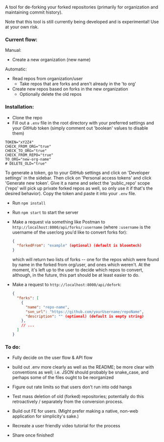 A tool for de-forking your forked repositories (primarily for organization and maintaining commit history).

Note that this tool is still currently being developed and is experimental! Use at your own risk.

### Current flow:

Manual:

- Create a new organization (new name)

Automatic:

- Read repos from organization/user
  - Take repos that are forks and aren't already in the 'to org'
- Create new repos based on forks in the new organization
  - Optionally delete the old repos

### Installation:

- Clone the repo
- Fill out a `.env` file in the root directory with your preferred settings and your GitHub token (simply comment out 'boolean' values to disable them)

```.env
TOKEN="xY2Z4"
CHECK_FROM_ORG="true"
CHECK_TO_ORG="true"
CHECK_FROM_REPO="true"
TO_ORG="new-org-name"
# DELETE_OLD="true"
```

To generate a token, go to your GitHub settings and click on 'Developer settings' in the sidebar. Then click on 'Personal access tokens' and click 'Generate new token'. Give it a name and select the 'public_repo' scope ('repo' will pick up private forked repos as well, so only use it if that's the desired behavior). Copy the token and paste it into your `.env` file.

- Run `npm install`
- Run `npm start` to start the server
- Make a request via something like Postman to `http://localhost:8000/api/forks/:username` (where `:username` is the username of the user/org you'd like to convert forks for):

  ```json
  {
    "forkedFrom": "example" (optional) (default is bloomtech)
  }
  ```

  which will return two lists of forks -- one for the repos which were found by name in the forked from org/user, and ones which weren't. At the moment, it's left up to the user to decide which repos to convert, although, in the future, this part should be at least easier to do.

- Make a request to `http://localhost:8000/api/defork`:
  ```json
  {
    "forks": [
      {
        "name": "repo-name",
        "svn_url": "https://github.com/yourUsername/repoName",
        "description": "" (optional) (default is empty string)
      },
      // ...
    ]
  }
  ```

### To do:

- Fully decide on the user flow & API flow
- build out .env more clearly as well as the README; be more clear with conventions as well; i.e. JSON should probably be snake_case, and perhaps some of the files ought to be reorganized
- Figure out rate limits so that users don't run into odd hangs
- Test mass deletion of old (forked) repositories; potentially do this retroactively / separately from the conversion process.

- Build out FE for users. (Might prefer making a native, non-web application for simplicity's sake.)
- Recreate a user friendly video tutorial for the process
- Share once finished!
